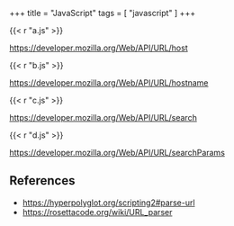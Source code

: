 +++
title = "JavaScript"
tags = [ "javascript" ]
+++

{{< r "a.js" >}}

<https://developer.mozilla.org/Web/API/URL/host>

{{< r "b.js" >}}

<https://developer.mozilla.org/Web/API/URL/hostname>

{{< r "c.js" >}}

<https://developer.mozilla.org/Web/API/URL/search>

{{< r "d.js" >}}

<https://developer.mozilla.org/Web/API/URL/searchParams>

## References

- <https://hyperpolyglot.org/scripting2#parse-url>
- <https://rosettacode.org/wiki/URL_parser>
